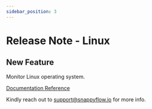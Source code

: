 ```yaml
---
sidebar_position: 3 
---
```

# Release Note - Linux
## New Feature

Monitor Linux operating system.

[Documentation Reference](/docs/sidebar-snappyflow-saas/Integrations/os/linux/overview)

Kindly reach out to [support@snappyflow.io](mailto:support@snappyflow.io) for more info.

